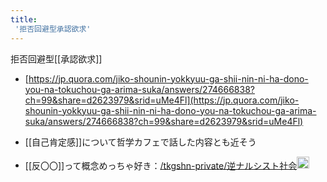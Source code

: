 ```yaml
---
title:
 '拒否回避型承認欲求'
---
```


拒否回避型[[承認欲求]]
- [https://jp.quora.com/jiko-shounin-yokkyuu-ga-shii-nin-ni-ha-dono-you-na-tokuchou-ga-arima-suka/answers/274666838?ch=99&share=d2623979&srid=uMe4Fl](https://jp.quora.com/jiko-shounin-yokkyuu-ga-shii-nin-ni-ha-dono-you-na-tokuchou-ga-arima-suka/answers/274666838?ch=99&share=d2623979&srid=uMe4Fl)


- [[自己肯定感]]について哲学カフェで話した内容とも近そう

- [[反〇〇]]って概念めっちゃ好き：[/tkgshn-private/逆ナルシスト社会](https://scrapbox.io/tkgshn-private/逆ナルシスト社会)<img src='https://scrapbox.io/api/pages/blu3mo-public/tkgshn/icon' alt='tkgshn.icon' height="19.5"/>
